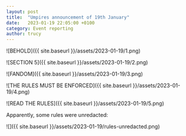 ```yaml
---
layout: post
title:  "Umpires announcement of 19th January"
date:   2023-01-19 22:05:00 +0100
category: Event reporting
author: trucy
---
```


![BEHOLD]({{ site.baseurl }}/assets/2023-01-19/1.png)

![SECTION 5]({{ site.baseurl }}/assets/2023-01-19/2.png)

![FANDOM]({{ site.baseurl }}/assets/2023-01-19/3.png)

![THE RULES MUST BE ENFORCED]({{ site.baseurl }}/assets/2023-01-19/4.png)

![READ THE RULES]({{ site.baseurl }}/assets/2023-01-19/5.png)

Apparently, some rules were unredacted:

![]({{ site.baseurl  }}/assets/2023-01-19/rules-unredacted.png)

